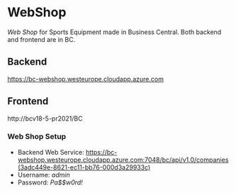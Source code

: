 # WebShop

*Web Shop* for Sports Equipment made in Business Central. Both backend and frontend are in BC.

## Backend
https://bc-webshop.westeurope.cloudapp.azure.com

## Frontend
http://bcv18-5-pr2021/BC

### Web Shop Setup
- Backend Web Service: https://bc-webshop.westeurope.cloudapp.azure.com:7048/bc/api/v1.0/companies(3adc449e-8621-ec11-bb76-000d3a29933c)
- Username: *admin*
- Password: *Pa$$w0rd!*
